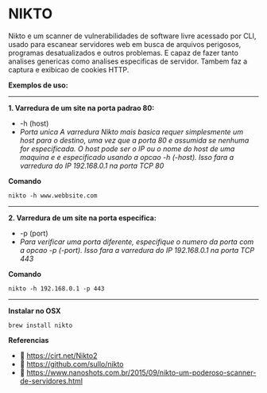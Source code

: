 # **NIKTO**
Nikto e um scanner de vulnerabilidades de software livre acessado por CLI, usado para escanear servidores web em busca de arquivos perigosos, programas desatualizados e outros problemas. E capaz de fazer tanto analises genericas como analises especificas de servidor. Tambem faz a captura e exibicao de cookies HTTP.

**Exemplos de uso:**

-----------------------------------

**1. Varredura de um site na porta padrao 80:**
  - -h (host)
  - *Porta unica A varredura Nikto mais basica requer simplesmente um host para o destino, uma vez que a porta 80 e assumida se nenhuma for especificada. O host pode ser o IP ou o nome do host de uma maquina e e especificado usando a opcao -h (-host). Isso fara a varredura do IP 192.168.0.1 na porta TCP 80*

  **Comando**
  ```
  nikto -h www.webbsite.com
  ```

-----------------------------------

**2. Varredura de um site na porta especifica:**
  - -p (port)
  - *Para verificar uma porta diferente, especifique o numero da porta com a opcao -p (-port). Isso fara a varredura do IP 192.168.0.1 na porta TCP 443*

  **Comando**
  ```
  nikto -h 192.168.0.1 -p 443
  ```

-----------------------------------

**Instalar no OSX**
```
brew install nikto
```

**Referencias**
- :bookmark:  https://cirt.net/Nikto2
- :bookmark:  https://github.com/sullo/nikto
- :bookmark:  https://www.nanoshots.com.br/2015/09/nikto-um-poderoso-scanner-de-servidores.html